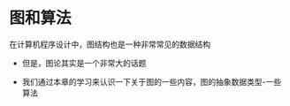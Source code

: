 # 图和算法

在计算机程序设计中，图结构也是一种非常常见的数据结构

* 但是，图论其实是一个非常大的话题

* 我们通过本章的学习来认识一下关于图的一些内容，图的抽象数据类型-一些算法

  

